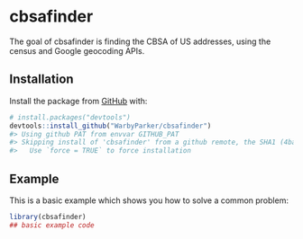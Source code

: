 
<!-- README.md is generated from README.Rmd. Please edit that file -->

# cbsafinder

The goal of cbsafinder is finding the CBSA of US addresses, using the
census and Google geocoding APIs.

## Installation

Install the package from [GitHub](https://github.com/) with:

``` r
# install.packages("devtools")
devtools::install_github("WarbyParker/cbsafinder")
#> Using github PAT from envvar GITHUB_PAT
#> Skipping install of 'cbsafinder' from a github remote, the SHA1 (4baab84f) has not changed since last install.
#>   Use `force = TRUE` to force installation
```

## Example

This is a basic example which shows you how to solve a common problem:

``` r
library(cbsafinder)
## basic example code
```
